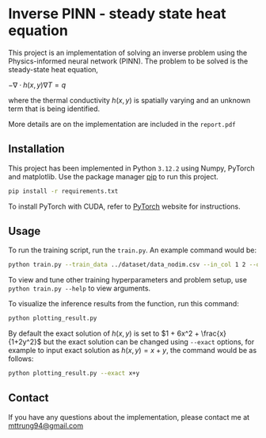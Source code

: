 # Inverse PINN - steady state heat equation

This project is an implementation of solving an inverse problem using the Physics-informed neural network (PINN). The problem to be solved is the steady-state heat equation,

$-\nabla \cdot h(x,y)\nabla T = q$

where the thermal conductivity $h(x,y)$ is spatially varying and an unknown term that is being identified.

More details are on the implementation are included in the `report.pdf`

## Installation

This project has been implemented in Python `3.12.2` using Numpy, PyTorch and matplotlib. Use the package manager [pip](https://pip.pypa.io/en/stable/) to run this project.

```bash
pip install -r requirements.txt
```
To install PyTorch with CUDA, refer to [PyTorch](https://pytorch.org/get-started/locally/) website for instructions.

## Usage

To run the training script, run the `train.py`. An example command would be:
```bash
python train.py --train_data ../dataset/data_nodim.csv --in_col 1 2 --out_col 0 --iter 1000
```
To view and tune other training hyperparameters and problem setup, use `python train.py --help` to view arguments.

To visualize the inference results from the function, run this command:
``` bash
python plotting_result.py
```
By default the exact solution of $h(x,y)$ is set to $1 + 6x^2 + \frac{x}{1+2y^2}$ but the exact solution can be changed using `--exact` options, for example to input exact solution as $h(x,y)=x+y$, the command would be as follows:
``` bash
python plotting_result.py --exact x+y
```
## Contact
If you have any questions about the implementation, please contact me at mttrung94@gmail.com